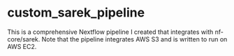 # custom_sarek_pipeline
This is a comprehensive Nextflow pipeline I created that integrates with nf-core/sarek. Note that the pipeline integrates AWS S3 and is written to run on AWS EC2.
